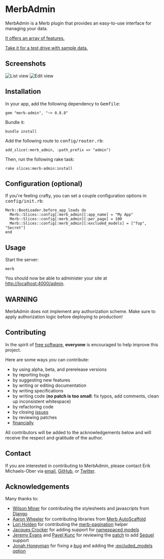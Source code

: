MerbAdmin
=========
MerbAdmin is a Merb plugin that provides an easy-to-use interface for managing your data.

[It offers an array of features.](http://sferik.tadalist.com/lists/1352791/public)

[Take it for a test drive with sample data.](http://merb-admin.heroku.com/)

Screenshots
-----------
![List view](https://github.com/sferik/merb-admin/raw/master/screenshots/list.png "List view")
![Edit view](https://github.com/sferik/merb-admin/raw/master/screenshots/edit.png "Edit view")

Installation
------------
In your app, add the following dependency to <tt>Gemfile</tt>:

    gem "merb-admin", "~> 0.8.8"
Bundle it:

    bundle install
Add the following route to <tt>config/router.rb</tt>:

    add_slice(:merb_admin, :path_prefix => "admin")
Then, run the following rake task:

    rake slices:merb-admin:install

Configuration (optional)
------------------------
If you're feeling crafty, you can set a couple configuration options in <tt>config/init.rb</tt>:

    Merb::BootLoader.before_app_loads do
      Merb::Slices::config[:merb_admin][:app_name] = "My App"
      Merb::Slices::config[:merb_admin][:per_page] = 100
      Merb::Slices::config[:merb_admin][:excluded_models] = ["Top", "Secret"]
    end

Usage
-----
Start the server:

    merb
You should now be able to administer your site at <http://localhost:4000/admin>.

WARNING
-------
MerbAdmin does not implement any authorization scheme. Make sure to apply authorization logic before deploying to production!

Contributing
------------
In the spirit of [free software](http://www.fsf.org/licensing/essays/free-sw.html), **everyone** is encouraged to help improve this project.

Here are some ways *you* can contribute:

* by using alpha, beta, and prerelease versions
* by reporting bugs
* by suggesting new features
* by writing or editing documentation
* by writing specifications
* by writing code (**no patch is too small**: fix typos, add comments, clean up inconsistent whitespace)
* by refactoring code
* by closing [issues](http://github.com/jnunemaker/twitter/issues)
* by reviewing patches
* [financially](http://pledgie.com/campaigns/5428)

All contributors will be added to the acknowledgements below and will receive the respect and gratitude of the author.

Contact
-------
If you are interested in contributing to MerbAdmin, please contact Erik Michaels-Ober via [email](mailto:sferik@gmail.com), [GitHub](http://github.com/sferik/), or [Twitter](http://twitter.com/sferik).

Acknowledgements
----------------
Many thanks to:

* [Wilson Miner](http://www.wilsonminer.com/) for contributing the stylesheets and javascripts from [Django](http://www.djangoproject.com/)
* [Aaron Wheeler](http://fightinjoe.com/) for contributing libraries from [Merb AutoScaffold](http://github.com/fightinjoe/merb-autoscaffold)
* [Lori Holden](http://loriholden.com/) for contributing the [merb-pagination](http://github.com/lholden/merb-pagination) helper
* [Jacques Crocker](http://merbjedi.com/) for adding support for [namespaced models](http://github.com/merbjedi/merb-admin/commit/8139e2241038baf9b72452056fcdc7c340d79275)
* [Jeremy Evans](http://code.jeremyevans.net/) and [Pavel Kunc](http://www.merboutpost.com) for reviewing the [patch](http://github.com/sferik/merb-admin/commit/061fa28f652fc9214e9cf480d66870140181edef) to add [Sequel](http://sequel.rubyforge.org/) support
* [Jonah Honeyman](http://github.com/jonuts) for fixing a [bug](http://github.com/sferik/merb-admin/commit/9064d10382eadd1ed7a882ef40e2c6a65edfef2c) and adding the [:excluded_models option](http://github.com/sferik/merb-admin/commit/f6157d1c471dd85162481d6926578164be1b9673)
